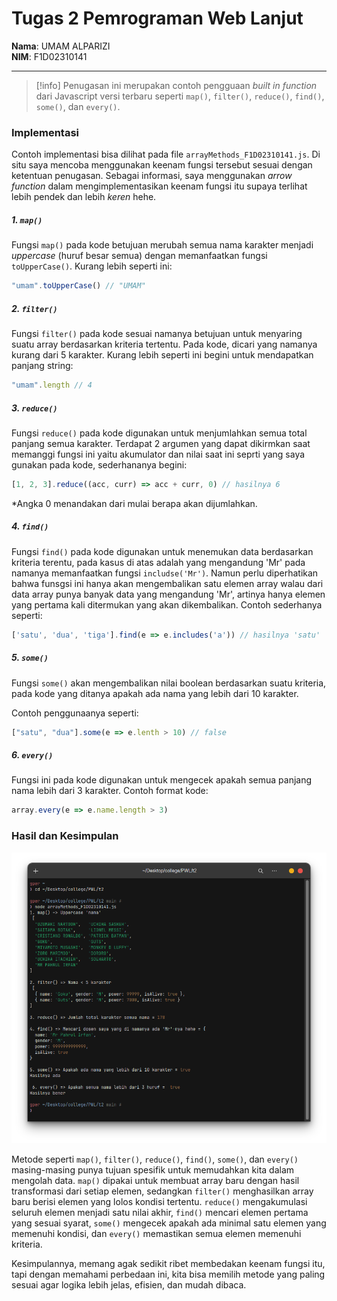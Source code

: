 # Tugas 2 Pemrograman Web Lanjut

**Nama**: UMAM ALPARIZI<br>**NIM**: F1D02310141

---


> [!info]
> Penugasan ini merupakan contoh pengguaan _built in function_ dari Javascript versi terbaru seperti `map()`, `filter()`, `reduce()`, `find()`, `some()`, dan `every()`.


### Implementasi

Contoh implementasi bisa dilihat pada file `arrayMethods_F1D02310141.js`. Di situ saya mencoba menggunakan keenam fungsi tersebut sesuai dengan ketentuan penugasan. Sebagai informasi, saya menggunakan _arrow function_ dalam mengimplementasikan keenam fungsi itu supaya terlihat lebih pendek dan lebih *keren* hehe.
##### 1. `map()`

Fungsi `map()` pada kode betujuan merubah semua nama karakter menjadi _uppercase_ (huruf besar semua) dengan memanfaatkan fungsi `toUpperCase()`. Kurang lebih seperti ini:

```javascript
"umam".toUpperCase() // "UMAM"
```

##### 2. `filter()`

Fungsi `filter()` pada kode sesuai namanya betujuan untuk menyaring suatu array berdasarkan kriteria tertentu. Pada kode, dicari yang namanya kurang dari 5 karakter. Kurang lebih seperti ini begini untuk mendapatkan panjang string:

```javascript
"umam".length // 4
```

##### 3. `reduce()`

Fungsi `reduce()` pada kode digunakan untuk menjumlahkan semua total panjang semua karakter. Terdapat 2 argumen yang dapat dikirmkan saat memanggi fungsi ini yaitu akumulator dan nilai saat ini seprti yang saya gunakan pada kode, sederhananya begini:

```javascript
[1, 2, 3].reduce((acc, curr) => acc + curr, 0) // hasilnya 6
```
*Angka 0 menandakan dari mulai berapa akan dijumlahkan.

##### 4. `find()`

Fungsi `find()`  pada kode digunakan untuk menemukan data berdasarkan kriteria terentu, pada kasus di atas adalah yang mengandung 'Mr' pada namanya memanfaatkan fungsi `includse('Mr')`. Namun perlu diperhatikan bahwa funsgsi ini hanya akan mengembalikan satu elemen array walau dari data array punya banyak data yang mengandung 'Mr', artinya hanya elemen yang pertama kali ditermukan yang akan dikembalikan. Contoh sederhanya seperti:

```javascript
['satu', 'dua', 'tiga'].find(e => e.includes('a')) // hasilnya 'satu'
```

##### 5. `some()`

Fungsi `some()` akan mengembalikan nilai boolean berdasarkan suatu kriteria, pada kode yang ditanya apakah ada nama yang lebih dari 10 karakter.

Contoh penggunaanya seperti:

```javascript
["satu", "dua"].some(e => e.lenth > 10) // false
```

##### 6. `every()`

Fungsi ini pada kode digunakan untuk mengecek apakah semua panjang nama lebih dari 3 karakter. Contoh format kode:

```javascript
array.every(e => e.name.length > 3)
```

### Hasil dan Kesimpulan

![Hasil run](ss.png)

Metode seperti `map()`, `filter()`, `reduce()`, `find()`, `some()`, dan `every()` masing-masing punya tujuan spesifik untuk memudahkan kita dalam mengolah data. `map()` dipakai untuk membuat array baru dengan hasil transformasi dari setiap elemen, sedangkan `filter()` menghasilkan array baru berisi elemen yang lolos kondisi tertentu. `reduce()` mengakumulasi seluruh elemen menjadi satu nilai akhir, `find()` mencari elemen pertama yang sesuai syarat, `some()` mengecek apakah ada minimal satu elemen yang memenuhi kondisi, dan `every()` memastikan semua elemen memenuhi kriteria.

Kesimpulannya, memang agak sedikit ribet membedakan keenam fungsi itu, tapi  dengan memahami perbedaan ini, kita bisa memilih metode yang paling sesuai agar logika lebih jelas, efisien, dan mudah dibaca.
